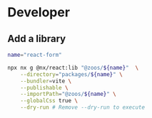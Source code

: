 # Developer

## Add a library

```bash
name="react-form"

npx nx g @nx/react:lib "@zoos/${name}"  \
    --directory="packages/${name}" \
    --bundler=vite \
    --publishable \
    --importPath="@zoos/${name}" \
    --globalCss true \
    --dry-run # Remove --dry-run to execute
```
